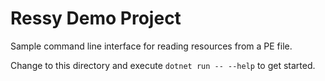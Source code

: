# Ressy Demo Project

Sample command line interface for reading resources from a PE file.

Change to this directory and execute `dotnet run -- --help` to get started.